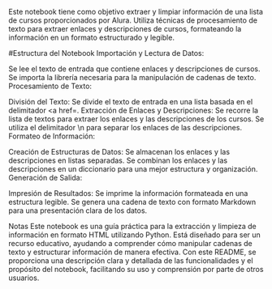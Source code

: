 Este notebook tiene como objetivo extraer y limpiar información de una lista de cursos proporcionados por Alura. Utiliza técnicas de procesamiento de texto para extraer enlaces y descripciones de cursos, formateando la información en un formato estructurado y legible.

#Estructura del Notebook
Importación y Lectura de Datos:

Se lee el texto de entrada que contiene enlaces y descripciones de cursos.
Se importa la librería necesaria para la manipulación de cadenas de texto.
Procesamiento de Texto:

División del Texto: Se divide el texto de entrada en una lista basada en el delimitador <a href=.
Extracción de Enlaces y Descripciones:
Se recorre la lista de textos para extraer los enlaces y las descripciones de los cursos.
Se utiliza el delimitador \n para separar los enlaces de las descripciones.
Formateo de Información:

Creación de Estructuras de Datos:
Se almacenan los enlaces y las descripciones en listas separadas.
Se combinan los enlaces y las descripciones en un diccionario para una mejor estructura y organización.
Generación de Salida:

Impresión de Resultados:
Se imprime la información formateada en una estructura legible.
Se genera una cadena de texto con formato Markdown para una presentación clara de los datos.

Notas
Este notebook es una guía práctica para la extracción y limpieza de información en formato HTML utilizando Python.
Está diseñado para ser un recurso educativo, ayudando a comprender cómo manipular cadenas de texto y estructurar información de manera efectiva.
Con este README, se proporciona una descripción clara y detallada de las funcionalidades y el propósito del notebook, facilitando su uso y comprensión por parte de otros usuarios. ​
